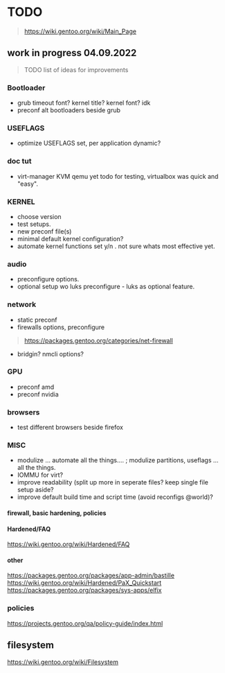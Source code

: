 # TODO
> https://wiki.gentoo.org/wiki/Main_Page

## work in progress 04.09.2022

> TODO list of ideas for improvements

### Bootloader
- grub timeout font? kernel title? kernel font? idk
- preconf alt bootloaders beside grub

### USEFLAGS
- optimize USEFLAGS set, per application dynamic?

### doc tut
- virt-manager KVM qemu yet todo for testing, virtualbox was quick and "easy".

### KERNEL
- choose version
- test setups.
- new preconf file(s)
- minimal default kernel configuration? 
- automate kernel functions set y/n . not sure whats most effective yet.

### audio 
- preconfigure options.
- optional setup wo luks preconfigure - luks as optional feature.

### network
- static preconf
- firewalls options, preconfigure
> https://packages.gentoo.org/categories/net-firewall
- bridgin? nmcli options?

### GPU
- preconf amd
- preconf nvidia

### browsers
- test different browsers beside firefox

### MISC
- modulize ... automate all the things.... ; modulize partitions, useflags ... all the things.
- IOMMU for virt?
- improve readability (split up more in seperate files? keep single file setup aside?
- improve default build time and script time (avoid reconfigs @world)?

#### firewall, basic hardening, policies
#### Hardened/FAQ
https://wiki.gentoo.org/wiki/Hardened/FAQ
#### other
https://packages.gentoo.org/packages/app-admin/bastille
https://wiki.gentoo.org/wiki/Hardened/PaX_Quickstart
https://packages.gentoo.org/packages/sys-apps/elfix


### policies 
https://projects.gentoo.org/qa/policy-guide/index.html

## filesystem
https://wiki.gentoo.org/wiki/Filesystem
